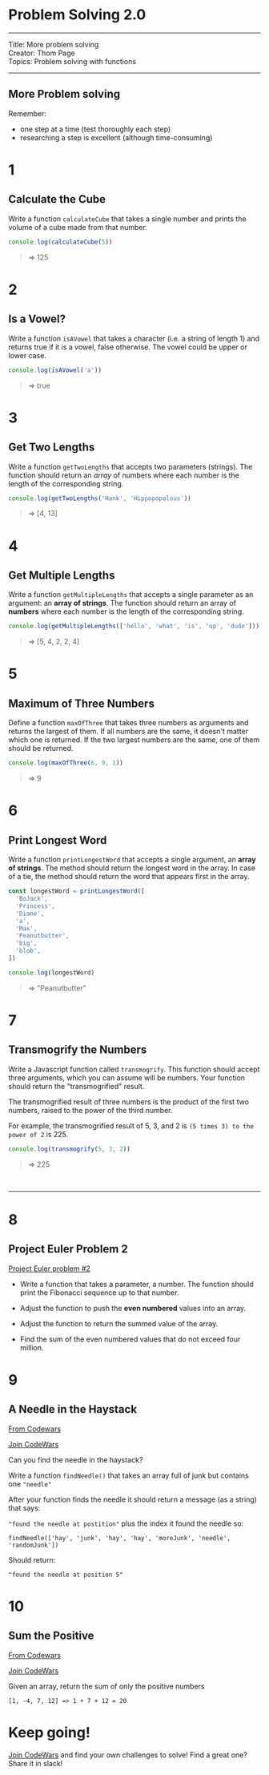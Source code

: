 # Problem Solving 2.0

<hr>
Title: More problem solving<br>
Creator: Thom Page<br>
Topics: Problem solving with functions<br>
<hr>

## More Problem solving

Remember:

- one step at a time (test thoroughly each step)
- researching a step is excellent (although time-consuming)

# 1

## Calculate the Cube

Write a function `calculateCube` that takes a single number and prints the volume of a cube made from that number.

```javascript
console.log(calculateCube(5))
```

> => 125

# 2

## Is a Vowel?

Write a function `isAVowel` that takes a character (i.e. a string of length 1) and returns true if it is a vowel, false otherwise. The vowel could be upper or lower case.

```javascript
console.log(isAVowel('a'))
```

> => true

# 3

## Get Two Lengths

Write a function `getTwoLengths` that accepts two parameters (strings). The function should return an _array_ of numbers where each number is the length of the corresponding string.

```javascript
console.log(getTwoLengths('Hank', 'Hippopopalous'))
```

> => [4, 13]

# 4

## Get Multiple Lengths

Write a function `getMultipleLengths` that accepts a single parameter as an argument: an **array of strings**. The function should return an array of **numbers** where each number is the length of the corresponding string.

```javascript
console.log(getMultipleLengths(['hello', 'what', 'is', 'up', 'dude']))
```

> => [5, 4, 2, 2, 4]

# 5

## Maximum of Three Numbers

Define a function `maxOfThree` that takes three numbers as arguments and returns the largest of them. If all numbers are the same, it doesn't matter which one is returned. If the two largest numbers are the same, one of them should be returned.

```javascript
console.log(maxOfThree(6, 9, 1))
```

> => 9

# 6

## Print Longest Word

Write a function `printLongestWord` that accepts a single argument, an **array of strings**. The method should return the longest word in the array. In case of a tie, the method should return the word that appears first in the array.

```javascript
const longestWord = printLongestWord([
  'BoJack',
  'Princess',
  'Diane',
  'a',
  'Max',
  'Peanutbutter',
  'big',
  'blob',
])

console.log(longestWord)
```

> => "Peanutbutter"

# 7

## Transmogrify the Numbers

Write a Javascript function called `transmogrify`. This function should accept three arguments, which you can assume will be numbers. Your function should return the "transmogrified" result.

The transmogrified result of three numbers is the product of the first two numbers, raised to the power of the third number.

For example, the transmogrified result of 5, 3, and 2 is `(5 times 3) to the power of 2` is 225.

```javascript
console.log(transmogrify(5, 3, 2))
```

> => 225

<br>
<hr>

# 8

## Project Euler Problem 2

[Project Euler problem #2](https://projecteuler.net/problem=2)

- Write a function that takes a parameter, a number. The function should print the Fibonacci sequence up to that number.

- Adjust the function to push the **even numbered** values into an array.

- Adjust the function to return the summed value of the array.

- Find the sum of the even numbered values that do not exceed four million.

# 9

## A Needle in the Haystack

[From Codewars](https://www.codewars.com/kata/56676e8fabd2d1ff3000000c)

[Join CodeWars](www.codewars.com/r/bEqEeQ)

Can you find the needle in the haystack?

Write a function `findNeedle()` that takes an array full of junk but contains one `"needle"`

After your function finds the needle it should return a message (as a string) that says:

`"found the needle at postition"` plus the index it found the needle so:

`findNeedle(['hay', 'junk', 'hay', 'hay', 'moreJunk', 'needle', 'randomJunk'])`

Should return:

`"found the needle at position 5"`

# 10

## Sum the Positive

[From Codewars](https://www.codewars.com/kata/5715eaedb436cf5606000381)

[Join CodeWars](www.codewars.com/r/bEqEeQ)

Given an array, return the sum of only the positive numbers

`[1, -4, 7, 12] => 1 + 7 + 12 = 20`

# Keep going!

[Join CodeWars](www.codewars.com/r/bEqEeQ) and find your own challenges to solve! Find a great one? Share it in slack!
